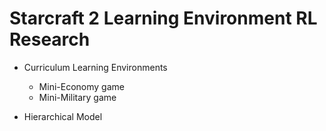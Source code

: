# Starcraft 2 Learning Environment RL Research

- Curriculum Learning Environments
    - Mini-Economy game
    - Mini-Military game

- Hierarchical Model

